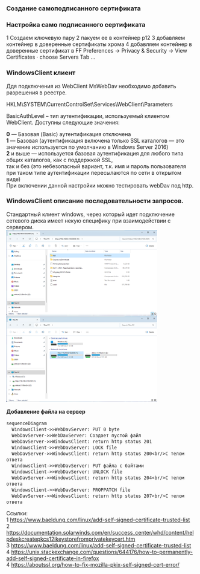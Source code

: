 ### Создание самоподписанного сертификата

### Настройка само подписанного сертификата
1 Создаем ключевую пару
2 пакуем ее в контейнер p12
3 добавляем контейнер в доверенные сертификаты хрома
4 добавляем контейнер в доверенные сертификат в FF
Preferences -> Privacy & Security -> View Certificates · choose Servers Tab ...

### WindowsClient клиент
Ддя подключения из WebClient MsWebDav необходимо добавить разрешения в реестре.  

HKLM\SYSTEM\CurrentControlSet\Services\WebClient\Parameters

BasicAuthLevel – тип аутентификации, используемый клиентом WebClient. Доступны следующие значения:

**0** — Базовая (Basic) аутентификация отключена  
**1** — Базовая (аутентификация включена только SSL каталогов — это значение используется по умолчанию в Windows Server 2016)  
**2** и выше — используется базовая аутентификация для любого типа общих каталогов, как с поддержкой SSL,  
  так и без (это небезопасный вариант, т.к. имя и пароль пользователя при таком типе аутентификации пересылаются по сети в открытом виде)  
При включении данной настройки можно тестировать webDav под http.



### WindowsClient описание последовательности запросов.
Стандартный клиент windows, через который идет подключение сетевого диска имеет некую специфику при взаимодействии с сервером.  
<img alt="imgs/img.png" src="imgs/img.png" width="400"/> 
<img alt="img_1.png" src="imgs/img_1.png" width="400"/>

**Добавление файла на сервер**
```mermaid
sequenceDiagram
  WindowsClient->>WebDavServer: PUT 0 byte
  WebDavServer->>WebDavServer: Создает пустой файл
  WebDavServer->>WindowsClient: return http status 201
  WindowsClient->>WebDavServer: LOCK file
  WebDavServer->>WindowsClient: return http status 200<br/>C телом ответа
  WindowsClient->>WebDavServer: PUT файла с байтами
  WindowsClient->>WebDavServer: UNLOCK file
  WebDavServer->>WindowsClient: return http status 204<br/>C телом ответа
  WindowsClient->>WebDavServer: PROPPATCH file
  WebDavServer->>WindowsClient: return http status 207<br/>C телом ответа
```

Ссылки:  
1 https://www.baeldung.com/linux/add-self-signed-certificate-trusted-list   
2 https://documentation.solarwinds.com/en/success_center/whd/content/helpdeskcreatepkcs12ikeystorefromprivatekeycert.htm   
3 https://www.baeldung.com/linux/add-self-signed-certificate-trusted-list  
4 https://unix.stackexchange.com/questions/644176/how-to-permanently-add-self-signed-certificate-in-firefox  
4 https://aboutssl.org/how-to-fix-mozilla-pkix-self-signed-cert-error/  